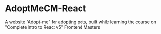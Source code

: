 # AdoptMeCM-React
A website "Adopt-me" for adopting pets, built while learning the course on "Complete Intro to React v5" Frontend Masters
